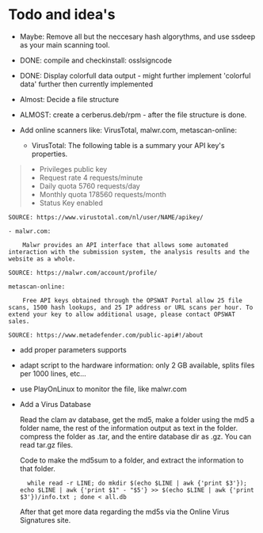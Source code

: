 # Todo and idea's


- Maybe: Remove all but the neccesary hash algorythms, and use ssdeep as your main scanning tool.
- DONE:	compile and checkinstall: osslsigncode
- DONE:	Display colorfull data output - might further implement 'colorful data' further then currently implemented

- Almost: Decide a file structure
- ALMOST: create a cerberus.deb/rpm - after the file structure is done.

- Add online scanners like: VirusTotal, malwr.com, metascan-online:


	 - VirusTotal:  The following table is a summary your API key's properties. 

> - Privileges 		public key
> - Request rate	4 requests/minute
> - Daily quota		5760 requests/day
> - Monthly quota	178560 requests/month
> - Status 			Key enabled

	SOURCE: https://www.virustotal.com/nl/user/NAME/apikey/

	- malwr.com:

		Malwr provides an API interface that allows some automated interaction with the submission system, the analysis results and the website as a whole.

	SOURCE: https://malwr.com/account/profile/

	metascan-online:

		Free API keys obtained through the OPSWAT Portal allow 25 file scans, 1500 hash lookups, and 25 IP address or URL scans per hour. To extend your key to allow additional usage, please contact OPSWAT sales.

	SOURCE: https://www.metadefender.com/public-api#!/about


- add proper parameters supports
- adapt script to the hardware information: only 2 GB available, splits files per 1000 lines, etc...
- use PlayOnLinux to monitor the file, like malwr.com
- Add a Virus Database

	Read the clam av database, get the md5, make a folder using the md5 a folder name, the rest of the information output as text in the folder. 
	compress the folder as .tar, and the entire database dir as .gz. You can read tar.gz files. 

	Code to make the md5sum to a folder, and extract the information to that folder.

		while read -r LINE; do mkdir $(echo $LINE | awk {'print $3'}); echo $LINE | awk {'print $1" - "$5'} >> $(echo $LINE | awk {'print $3'})/info.txt ; done < all.db

	After that get more data regarding the md5s via the Online Virus Signatures site.
